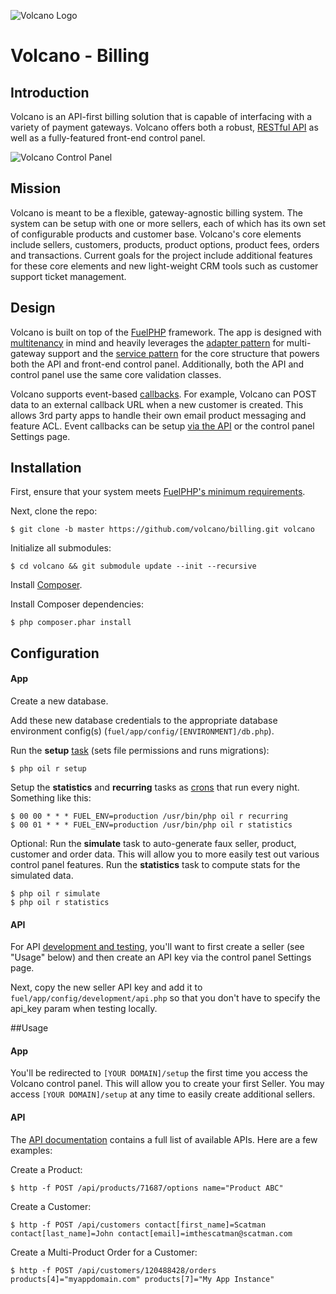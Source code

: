 ![Volcano Logo](https://raw.githubusercontent.com/volcano/billing/master/public/assets/img/logo-large.png)

# Volcano - Billing

## Introduction

Volcano is an API-first billing solution that is capable of interfacing with a variety of payment gateways. Volcano offers both a robust, [RESTful API](https://github.com/volcano/billing/wiki/API) as well as a fully-featured front-end control panel.

![Volcano Control Panel](https://raw.githubusercontent.com/volcano/billing/master/public/assets/img/screenshot-customer.png)

## Mission
Volcano is meant to be a flexible, gateway-agnostic billing system. The system can be setup with one or more sellers, each of which has its own set of configurable products and customer base. Volcano's core elements include sellers, customers, products, product options, product fees, orders and transactions. Current goals for the project include additional features for these core elements and new light-weight CRM tools such as customer support ticket management.

## Design
Volcano is built on top of the [FuelPHP](http://fuelphp.com) framework. The app is designed with [multitenancy](http://en.wikipedia.org/wiki/Multitenancy) in mind and heavily leverages the [adapter pattern](http://en.wikipedia.org/wiki/Adapter_pattern) for multi-gateway support and the [service pattern](http://en.wikipedia.org/wiki/Service_layers_pattern) for the core structure that powers both the API and front-end control panel. Additionally, both the API and control panel use the same core validation classes.

Volcano supports event-based [callbacks](https://github.com/volcano/billing/wiki/Callbacks). For example, Volcano can POST data to an external callback URL when a new customer is created. This allows 3rd party apps to handle their own email product messaging and feature ACL. Event callbacks can be setup [via the API](https://github.com/volcano/billing/wiki/API#callbacks) or the control panel Settings page.

## Installation

First, ensure that your system meets [FuelPHP's minimum requirements](http://fuelphp.com/docs/requirements.html).


Next, clone the repo:

	$ git clone -b master https://github.com/volcano/billing.git volcano

Initialize all submodules:

	$ cd volcano && git submodule update --init --recursive

Install [Composer](https://getcomposer.org/doc/00-intro.md).

Install Composer dependencies:

	$ php composer.phar install

## Configuration

#### App
Create a new database.

Add these new database credentials to the appropriate database environment config(s) (`fuel/app/config/[ENVIRONMENT]/db.php`).

Run the __setup__ [task](http://fuelphp.com/docs/packages/oil/refine.html) (sets file permissions and runs migrations):

	$ php oil r setup

Setup the __statistics__ and __recurring__ tasks as [crons](http://en.wikipedia.org/wiki/Cron#Examples) that run every night. Something like this:

	$ 00 00 * * * FUEL_ENV=production /usr/bin/php oil r recurring
	$ 00 01 * * * FUEL_ENV=production /usr/bin/php oil r statistics

Optional: Run the __simulate__ task to auto-generate faux seller, product, customer and order data. This will allow you to more easily test out various control panel features. Run the __statistics__ task to compute stats for the simulated data.

	$ php oil r simulate
	$ php oil r statistics

#### API
For API [development and testing](https://github.com/volcano/billing/wiki/API), you'll want to first create a seller (see "Usage" below) and then create an API key via the control panel Settings page.

Next, copy the new seller API key and add it to `fuel/app/config/development/api.php` so that you don't have to specify the api_key param when testing locally.

##Usage

#### App
You'll be redirected to `[YOUR DOMAIN]/setup` the first time you access the Volcano control panel. This will allow you to create your first Seller. You may access `[YOUR DOMAIN]/setup` at any time to easily create additional sellers.

#### API
The [API documentation](https://github.com/volcano/billing/wiki/API) contains a full list of available APIs. Here are a few examples:

Create a Product:

	$ http -f POST /api/products/71687/options name="Product ABC"

Create a Customer:

	$ http -f POST /api/customers contact[first_name]=Scatman contact[last_name]=John contact[email]=imthescatman@scatman.com

Create a Multi-Product Order for a Customer:

	$ http -f POST /api/customers/120488428/orders products[4]="myappdomain.com" products[7]="My App Instance"